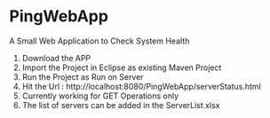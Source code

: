 # PingWebApp
A Small Web Application to Check System Health


1. Download the APP
2. Import the Project in Eclipse as existing Maven Project
3. Run the Project as Run on Server
4. Hit the Url : http://localhost:8080/PingWebApp/serverStatus.html
5. Currently working for GET Operations only
6. The list of servers can be added in the ServerList.xlsx
